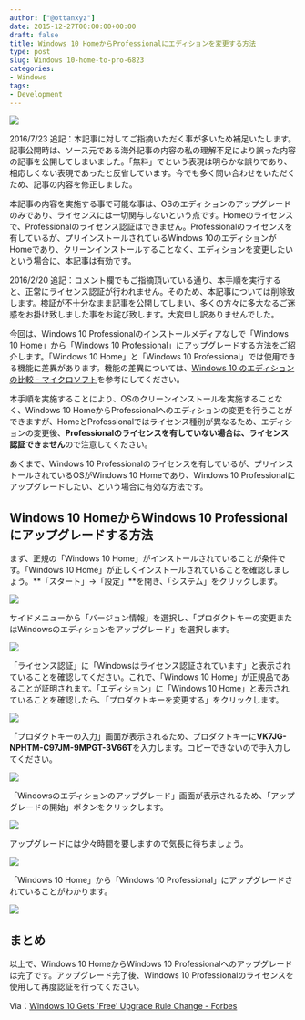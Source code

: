 ```yaml
---
author: ["@ottanxyz"]
date: 2015-12-27T00:00:00+00:00
draft: false
title: Windows 10 HomeからProfessionalにエディションを変更する方法
type: post
slug: Windows 10-home-to-pro-6823
categories:
- Windows
tags:
- Development
---
```


![](/uploads/2015/12/151227-567f5252267e5-1.jpg)









2016/7/23 追記：本記事に対してご指摘いただく事が多いため補足いたします。記事公開時は、ソース元である海外記事の内容の私の理解不足により誤った内容の記事を公開してしまいました。「無料」でという表現は明らかな誤りであり、相応しくない表現であったと反省しています。今でも多く問い合わせをいただくため、記事の内容を修正しました。





本記事の内容を実施する事で可能な事は、OSのエディションのアップグレードのみであり、ライセンスには一切関与しないという点です。Homeのライセンスで、Professionalのライセンス認証はできません。Professionalのライセンスを有しているが、プリインストールされているWindows 10のエディションがHomeであり、クリーンインストールすることなく、エディションを変更したいという場合に、本記事は有効です。











2016/2/20 追記：コメント欄でもご指摘頂いている通り、本手順を実行すると、正常にライセンス認証が行われません。そのため、本記事については削除致します。検証が不十分なまま記事を公開してしまい、多くの方々に多大なるご迷惑をお掛け致しました事をお詫び致します。大変申し訳ありませんでした。








今回は、Windows 10 Professionalのインストールメディアなしで「Windows 10 Home」から「Windows 10 Professional」にアップグレードする方法をご紹介します。「Windows 10 Home」と「Windows 10 Professional」では使用できる機能に差異があります。機能の差異については、[Windows 10 のエディションの比較 - マイクロソフト](https://www.microsoft.com/ja-jp/windows/windows-10-editions)を参考にしてください。





本手順を実施することにより、OSのクリーンインストールを実施することなく、Windows 10 HomeからProfessionalへのエディションの変更を行うことができますが、HomeとProfessionalではライセンス種別が異なるため、エディションの変更後、**Professionalのライセンスを有していない場合は、ライセンス認証できません**ので注意してください。





あくまで、Windows 10 Professionalのライセンスを有しているが、プリインストールされているOSがWindows 10 Homeであり、Windows 10 Professionalにアップグレードしたい、という場合に有効な方法です。





## Windows 10 HomeからWindows 10 Professionalにアップグレードする方法





まず、正規の「Windows 10 Home」がインストールされていることが条件です。「Windows 10 Home」が正しくインストールされていることを確認しましょう。**「スタート」→「設定」**を開き、「システム」をクリックします。





![](/uploads/2015/12/151227-567f5252ccc12-1.png)






サイドメニューから「バージョン情報」を選択し、「プロダクトキーの変更またはWindowsのエディションをアップグレード」を選択します。





![](/uploads/2015/12/151227-567f525fbf5e2-1.png)






「ライセンス認証」に「Windowsはライセンス認証されています」と表示されていることを確認してください。これで、「Windows 10 Home」が正規品であることが証明されます。「エディション」に「Windows 10 Home」と表示されていることを確認したら、「プロダクトキーを変更する」をクリックします。





![](/uploads/2015/12/151227-567f526dd2b31-1.png)






「プロダクトキーの入力」画面が表示されるため、プロダクトキーに**VK7JG-NPHTM-C97JM-9MPGT-3V66T**を入力します。コピーできないので手入力してください。





![](/uploads/2015/12/151227-567f527b57b18.png)






「Windowsのエディションのアップグレード」画面が表示されるため、「アップグレードの開始」ボタンをクリックします。





![](/uploads/2015/12/151227-567f527c3ecb3.png)






アップグレードには少々時間を要しますので気長に待ちましょう。





![](/uploads/2015/12/151227-567f527d2b82a.png)






「Windows 10 Home」から「Windows 10 Professional」にアップグレードされていることがわかります。





![](/uploads/2015/12/151227-567f527de0e8a.png)






## まとめ





以上で、Windows 10 HomeからWindows 10 Professionalへのアップグレードは完了です。アップグレード完了後、Windows 10 Professionalのライセンスを使用して再度認証を行ってください。





Via：[Windows 10 Gets 'Free' Upgrade Rule Change - Forbes](http://www.forbes.com/sites/gordonkelly/2015/12/22/windows-10-free-upgrade-key/)
